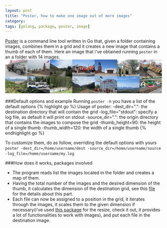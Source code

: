 ```yaml
---
layout: post
title: "Poster, how to make one image out of more images"
category: 
tags: [golang, package, poster, image]
---
```


[Poster](https://github.com/edap/poster) is a command line tool written in Go that, given a folder containing images, combines them in a grid and it creates a new image that contains a thumb of each of them. Here an image that i've obtained running `poster` in an a folder with 14 images.
![go poster example](/assets/media/go_poster_example.jpg)


###Default options and example
Running `poster -h` you have a list of the default options
{% highlight go %}
Usage of poster:
  -dest_dir=".": the destination directory that will contain the grid
  -log_file="stdout": specify a log file, as default it will print on stdout
  -source_dir=".": the origin directory that contains the images to compose the grid
  -thumb_height=90: the height of a single thumb
  -thumb_width=120: the width of a single thumb
{% endhighlight go %}

To customize them, do as follow, overriding the default options with yours
`poster -dest_dir=/home/username/dest -source_dir=/home/username/source -log_file=/home/username/my.log`

###How does it works, packages involved
- The program reads list the images located in the folder and creates a map of them.
- Having the total number of the images and the desired dimension of the thumb, it calculates the dimension of the destination grid, see this [file](https://github.com/edap/poster/blob/master/composer.go) for the details about this part.
- Each file can now be assigned to a position in the grid, it iterates through the images, it scales them to the given dimension if necessary(i've used [this package](https://github.com/nfnt/resize) for the resize, check it out, it provides a lot of functionalities to work with images), and put each file in the destination image.
